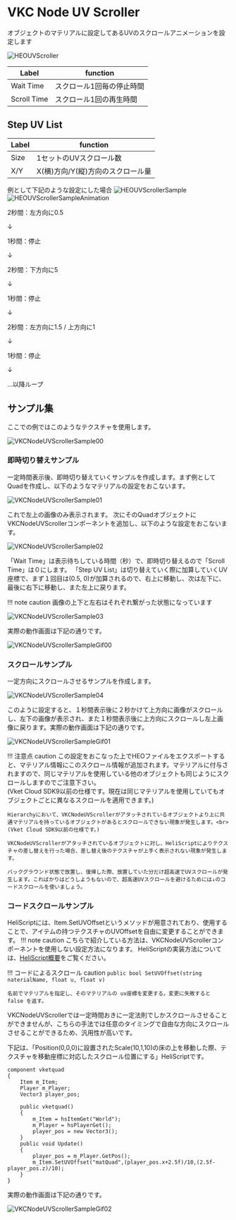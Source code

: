 # VKC Node UV Scroller

オブジェクトのマテリアルに設定してあるUVのスクロールアニメーションを設定します

![HEOUVScroller](img/HEOUVScroller.jpg)

| Label | function |
| ---- | ---- |
| Wait Time |スクロール1回毎の停止時間 |
| Scroll Time |スクロール1回の再生時間 |

## Step UV List
| Label | function |
| ---- | ---- | 
| Size |1セットのUVスクロール数 | 
| X/Y |X(横)方向/Y(縦)方向のスクロール量 | 

例として下記のような設定にした場合
![HEOUVScrollerSample](img/HEOUVScrollerSample.jpg)
![HEOUVScrollerSampleAnimation](img/UVScrollerSampleAnimation.gif)

2秒間：左方向に0.5

↓

1秒間：停止

↓

2秒間：下方向に5

↓

1秒間：停止

↓

2秒間：左方向に1.5 / 上方向に1

↓

1秒間：停止

↓

...以降ループ

## サンプル集
ここでの例ではこのようなテクスチャを使用します。

![VKCNodeUVScrollerSample00](img/VKCNodeUVScrollerSample00.jpg)

### 即時切り替えサンプル
一定時間表示後、即時切り替えていくサンプルを作成します。まず例としてQuadを作成し、以下のようなマテリアルの設定をおこないます。

![VKCNodeUVScrollerSample01](img/VKCNodeUVScrollerSample01.jpg)

これで左上の画像のみ表示されます。 次にそのQuadオブジェクトにVKCNodeUVScrollerコンポーネントを追加し、以下のような設定をおこないます。

![VKCNodeUVScrollerSample02](img/VKCNodeUVScrollerSample02.jpg)

「Wait Time」は表示待ちしている時間（秒）で、即時切り替えるので「Scroll Time」は０にします。 「Step UV List」は切り替えていく際に加算していくUV座標で、まず１回目は(0.5, 0)が加算されるので、右上に移動し、次は左下に、最後に右下に移動し、また左上に戻ります。

!!! note caution
    画像の上下と左右はそれぞれ繋がった状態になっています

![VKCNodeUVScrollerSample03](img/VKCNodeUVScrollerSample03.jpg)

実際の動作画面は下記の通りです。

![VKCNodeUVScrollerSampleGif00](img/VKCNodeUVScrollerSampleGif00.gif)

### スクロールサンプル
一定方向にスクロールさせるサンプルを作成します。

![VKCNodeUVScrollerSample04](img/VKCNodeUVScrollerSample04.jpg)

このように設定すると、１秒間表示後に２秒かけて上方向に画像がスクロールし、左下の画像が表示され、また１秒間表示後に上方向にスクロールし左上画像に戻ります。実際の動作画面は下記の通りです。

![VKCNodeUVScrollerSampleGif01](img/VKCNodeUVScrollerSampleGif01.gif)


!!! 注意点 caution
    この設定をおこなった上でHEOファイルをエクスポートすると、マテリアル情報にこのスクロール情報が追加されます。マテリアルに付与されますので、同じマテリアルを使用している他のオブジェクトも同じようにスクロールしますのでご注意下さい。<br>
    (Vket Cloud SDK9以前の仕様です。現在は同じマテリアルを使用していてもオブジェクトごとに異なるスクロールを適用できます。)

    Hierarchyにおいて、VKCNodeUVScrollerがアタッチされているオブジェクトより上に共通マテリアルを持っているオブジェクトがあるとスクロールできない現象が発生します。<br>
    (Vket Cloud SDK9以前の仕様です。)

    VKCNodeUVScrollerがアタッチされているオブジェクトに対し、HeliScriptによりテクスチャの差し替えを行った場合、差し替え後のテクスチャが上手く表示されない現象が発生します。

    バックグラウンド状態で放置し、復帰した際、放置していた分だけ超高速でUVスクロールが発生します。こればかりはどうしようもないので、超高速UVスクロールを避けるためには↓のコードスクロールを使いましょう。

### コードスクロールサンプル
HeliScriptには、Item.SetUVOffsetというメソッドが用意されており、使用することで、アイテムの持つテクスチャのUVOffsetを自由に変更することができます。
!!! note caution
    こちらで紹介している方法は、VKCNodeUVScrollerコンポーネントを使用しない設定方法になります。
    HeliScriptの実装方法については、[HeliScript概要](../hs/hs_overview.md)をご覧ください。

!!! コードによるスクロール caution
    `public bool SetUVOffset(string naterialName, float u, float v)`

    名前でマテリアルを指定し、そのマテリアルの uv座標を変更する。変更に失敗すると false を返す。

VKCNodeUVScrollerでは一定時間おきに一定法則でしかスクロールさせることができませんが、こちらの手法では任意のタイミングで自由な方向にスクロールさせることができるため、汎用性が高いです。

下記は、「Position(0,0,0)に設置されたScale(10,1,10)の床の上を移動した際、テクスチャを移動座標に対応したスクロール位置にする」HeliScriptです。

```
component vketquad
{
    Item m_Item;
    Player m_Player;
    Vector3 player_pos;

    public vketquad()
    {
        m_Item = hsItemGet("World");
        m_Player = hsPlayerGet();
        player_pos = new Vector3();
    }
    public void Update()
    {
        player_pos = m_Player.GetPos();
        m_Item.SetUVOffset("matQuad",(player_pos.x+2.5f)/10,(2.5f-player_pos.z)/10);
    }
}
```

実際の動作画面は下記の通りです。

![VKCNodeUVScrollerSampleGif02](img/VKCNodeUVScrollerSampleGif02.gif)
